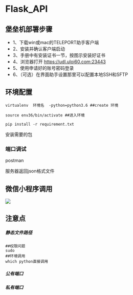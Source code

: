 # Flask_API

## 堡垒机部署步骤
- 1、下载win或mac的TELEPORT助手客户端
- 2、安装并确认客户端启动
- 3、手册中有安装证书一节，按图示安装好证书
- 4、浏览器打开 https://udl.uloi60.com:23443
- 5、使用申请好的账号密码登录
- 6、（可选）在界面助手设置那里可以配置本地SSH和SFTP

## 环境配置

```
virtualenv  环境名  -python=python3.6 ##create 环境

source env36/bin/activate ##进入环境

pip install -r requirement.txt
```

安装需要的包

### 端口调试

postman

服务器返回json格式文件

## 微信小程序调用

![](F:\Lin_win_git\u-net-prostate-segmentation\flask_api\weixin1.jpg)

## 注意点

##### 静态文件路径

```
##权限问题
sudo
##环境调用
which python直接调用
```



##### 公有端口

##### 私有端口





